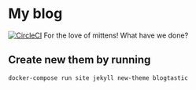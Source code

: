 # My blog
[![CircleCI](https://circleci.com/gh/djmittens/blog/tree/master.svg?style=svg)](https://circleci.com/gh/djmittens/blog/tree/master)
For the love of mittens! What have we done?

## Create new them by running
```
docker-compose run site jekyll new-theme blogtastic
```
